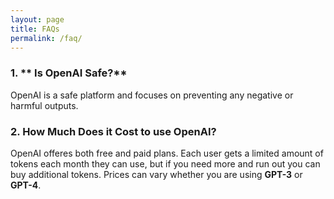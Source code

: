```yaml
---
layout: page
title: FAQs
permalink: /faq/
---
```

### 1.  ** Is OpenAI Safe?**

OpenAI is a safe platform and focuses on preventing any negative or harmful outputs.

### 2. **How Much Does it Cost to use OpenAI?**

OpenAI offeres both free and paid plans. Each user gets a limited amount of tokens each month they can use, but if you need more and run out you can buy additional tokens. Prices can vary whether you are using **GPT-3** or **GPT-4**.



